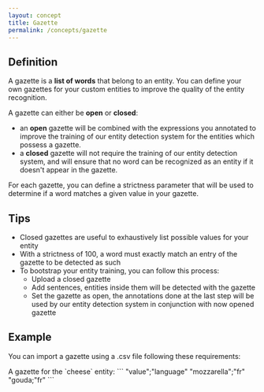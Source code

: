```yaml
---
layout: concept
title: Gazette
permalink: /concepts/gazette
---
```


## Definition
A gazette is a **list of words** that belong to an entity. You can define your own gazettes for your custom entities to improve the quality of the entity recognition.

A gazette can either be **open** or **closed**:
* an **open** gazette will be combined with the expressions you annotated to improve the training of our entity detection system for the entities which possess a gazette.
* a **closed** gazette will not require the training of our entity detection system, and will ensure that no word can be recognized as an entity if it doesn't appear in the gazette.

For each gazette, you can define a strictness parameter that will be used to determine if a word matches a given value in your gazette.

## Tips
* Closed gazettes are useful to exhaustively list possible values for your entity
* With a strictness of 100, a word must exactly match an entry of the gazette to be detected as such
* To bootstrap your entity training, you can follow this process:
  * Upload a closed gazette
  * Add sentences, entities inside them will be detected with the gazette
  * Set the gazette as open, the annotations done at the last step will be used by our entity detection system in conjunction with now opened gazette

## Example
You can import a gazette using a .csv file following these requirements:

A gazette for the \`cheese\` entity:
\`\`\`
"value";"language"
"mozzarella";"fr"
"gouda;"fr"
\`\`\`

